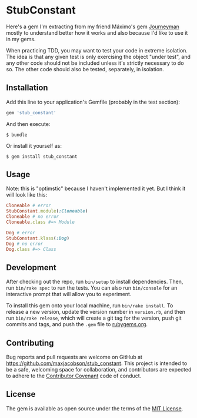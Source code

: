 # StubConstant

Here's a gem I'm extracting from my friend Máximo's gem [Journeyman][journeyman]
mostly to understand better how it works and also because I'd like to use it in
my gems.

[journeyman]: https://github.com/ElMassimo/journeyman

When practicing TDD, you may want to test your code in extreme isolation. The
idea is that any given test is only exercising the object "under test", and any
other code should not be included unless it's strictly necessary to do so. The
other code should also be tested, separately, in isolation.

## Installation

Add this line to your application's Gemfile (probably in the test section):

```ruby
gem 'stub_constant'
```

And then execute:

    $ bundle

Or install it yourself as:

    $ gem install stub_constant

## Usage

Note: this is "optimstic" because I haven't implemented it yet. But I think it
will look like this:

```ruby
Cloneable # error
StubConstant.module(:Cloneable)
Cloneable # no error
Cloneable.class #=> Module
```

```ruby
Dog # error
StubConstant.klass(:Dog)
Dog # no error
Dog.class #=> Class
```

## Development

After checking out the repo, run `bin/setup` to install dependencies. Then, run
`bin/rake spec` to run the tests. You can also run `bin/console` for an
interactive prompt that will allow you to experiment.

To install this gem onto your local machine, run `bin/rake install`. To
release a new version, update the version number in `version.rb`, and then run
`bin/rake release`, which will create a git tag for the version, push
git commits and tags, and push the `.gem` file to
[rubygems.org](https://rubygems.org).

## Contributing

Bug reports and pull requests are welcome on GitHub at
https://github.com/maxjacobson/stub_constant. This project is intended to be a
safe, welcoming space for collaboration, and contributors are expected to
adhere to the [Contributor Covenant](http://contributor-covenant.org) code of
conduct.

## License

The gem is available as open source under the terms of the [MIT
License](http://opensource.org/licenses/MIT).

